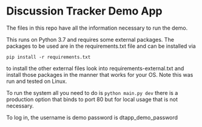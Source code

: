 # Discussion Tracker Demo App


The files in this repo have all the information necessary to run the demo. 

This runs on Python 3.7 and requires some external packages. The packages to be used are in the requirements.txt file and can be installed via 

`pip install -r requirements.txt`

to install the other external files look into requirements-external.txt and install those packages in the manner that works for your OS. Note this was run and tested on Linux.

To run the system all you need to do is `python main.py dev` there is a production option that binds to port 80 but for local usage that is not necessary.

To log in, the username is demo password is dtapp_demo_password

